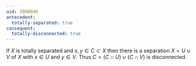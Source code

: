 ```yaml
---
uid: I000046
antecedent:
  totally-separated: true
consequent:
  totally-disconnected: true
---
```

If $X$ is totally separated and $x,y \in C \subset X$ then there is a separation $X = U \cup V$ of $X$ with $x \in U$ and $y \in V$. Thus $C = (C \cap U) \cup (C \cap V)$ is disconnected.

